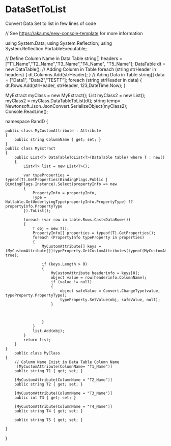 # DataSetToList
Convert Data Set to list in few lines of code

// See https://aka.ms/new-console-template for more information

using System.Data;
using System.Reflection;
using System.Reflection.PortableExecutable;

// Define Column Name in Data Table
string[] headers = ["T1_Name","T2_Name","T3_Name","T4_Name", "T5_Name"];
DataTable dt = new DataTable();
// Adding Column in Table
foreach (string strHeader in headers)
{
    dt.Columns.Add(strHeader);
}
// Ading Data in Table
string[] data = ["Data1", "Data2","TESTT"];
foreach (string strHeader in data)
{
    dt.Rows.Add(strHeader, strHeader, 123,DateTime.Now);
}

MyExtract myClass = new MyExtract();
List<MyClass> myClass2 = new List<MyClass>();
myClass2 = myClass.DataTableToList<MyClass>(dt);
string temp= Newtonsoft.Json.JsonConvert.SerializeObject(myClass2);
Console.ReadLine();


namespace RandD
{
    
    public class MyCustomAttribute : Attribute
    {
        public string ColumnName { get; set; }
    }
    public class MyExtract
    {
        public List<T> DataTableToList<T>(DataTable table) where T : new()
        {
            List<T> list = new List<T>();

            var typeProperties = typeof(T).GetProperties(BindingFlags.Public | BindingFlags.Instance).Select(propertyInfo => new
            {
                PropertyInfo = propertyInfo,
                Type = Nullable.GetUnderlyingType(propertyInfo.PropertyType) ?? propertyInfo.PropertyType
            }).ToList();

            foreach (var row in table.Rows.Cast<DataRow>())
            {
                T obj = new T();
                PropertyInfo[] properties = typeof(T).GetProperties();
                foreach (PropertyInfo typeProperty in properties)
                {
                    MyCustomAttribute[] keys = (MyCustomAttribute[])typeProperty.GetCustomAttributes(typeof(MyCustomAttribute), true);

                    if (keys.Length > 0)
                    {
                        MyCustomAttribute headerinfo = keys[0];
                        object value = row[headerinfo.ColumnName];
                        if (value != null)
                        {
                            object safeValue = Convert.ChangeType(value, typeProperty.PropertyType);
                            typeProperty.SetValue(obj, safeValue, null);
                        }



                    }
                }
                list.Add(obj);
            }
            return list;
        }
    }
        public class MyClass
    {
        // Column Name Exist in Data Table Column Name   
         [MyCustomAttribute(ColumnName= "T1_Name")]
        public string T1 { get; set; }

        [MyCustomAttribute(ColumnName = "T2_Name")]
        public string T2 { get; set; }

        [MyCustomAttribute(ColumnName = "T3_Name")]
        public int T3 { get; set; }

        [MyCustomAttribute(ColumnName = "T4_Name")]
        public string T4 { get; set; }

        public string T5 { get; set; }

    }

}

